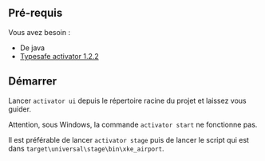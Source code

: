 Pré-requis
------------

Vous avez besoin :
* De java
* [Typesafe activator 1.2.2 ](http://downloads.typesafe.com/typesafe-activator/1.2.2/typesafe-activator-1.2.2.zip)

Démarrer
------------
Lancer <code>activator ui</code> depuis le répertoire racine du projet et laissez vous guider.

Attention, sous Windows, la commande <code>activator start</code> ne fonctionne pas.

Il est préférable de lancer <code>activator stage</code> puis de lancer le script qui est dans <code>target\universal\stage\bin\xke_airport</code>.
